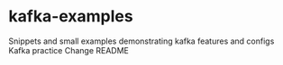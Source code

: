 # kafka-examples
Snippets and small examples demonstrating kafka features and configs
Kafka practice
Change README

